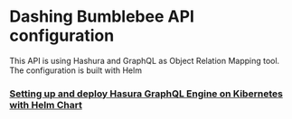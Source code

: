# Dashing Bumblebee API configuration

This API is using Hashura and GraphQL as Object Relation Mapping tool.
The configuration is built with Helm

### [Setting up and deploy Hasura GraphQL Engine on Kibernetes with Helm Chart](https://hasura.io/docs/latest/deployment/deployment-guides/kubernetes-helm/)




